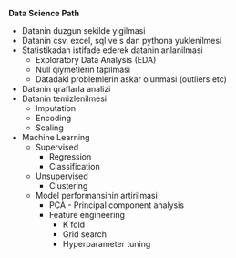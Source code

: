 **Data Science Path**

- Datanin duzgun sekilde yigilmasi
- Datanin csv, excel, sql ve s dan pythona yuklenilmesi
- Statistikadan istifade ederek datanin anlanilmasi
  - Exploratory Data Analysis (EDA)
  - Null qiymetlerin tapilmasi
  - Datadaki problemlerin askar olunmasi (outliers etc)
- Datanin qraflarla analizi
- Datanin temizlenilmesi
  - Imputation
  - Encoding
  - Scaling
- Machine Learning
  - Supervised
    - Regression
    - Classification
  - Unsupervised
    - Clustering
  - Model performansinin artirilmasi
    - PCA - Principal component analysis
    - Feature engineering
      - K fold
      - Grid search
      - Hyperparameter tuning
